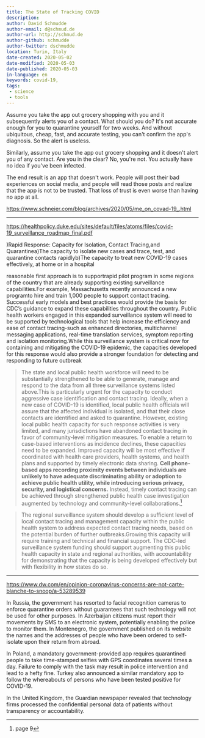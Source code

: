 ```yaml
---
title: The State of Tracking COVID
description:
author: David Schmudde
author-email: d@schmud.de
author-url: http://schmud.de
author-github: schmudde
author-twitter: dschmudde
location: Turin, Italy
date-created: 2020-05-02
date-modified: 2020-05-03
date-published: 2020-05-03
in-language: en
keywords: covid-19,
tags:
 - science
 - tools
---
```


Assume you take the app out grocery shopping with you and it subsequently alerts you of a contact. What should you do? It's not accurate enough for you to quarantine yourself for two weeks. And without ubiquitous, cheap, fast, and accurate testing, you can't confirm the app's diagnosis. So the alert is useless.

Similarly, assume you take the app out grocery shopping and it doesn't alert you of any contact. Are you in the clear? No, you're not. You actually have no idea if you've been infected.

The end result is an app that doesn't work. People will post their bad experiences on social media, and people will read those posts and realize that the app is not to be trusted. That loss of trust is even worse than having no app at all.

https://www.schneier.com/blog/archives/2020/05/me_on_covad-19_.html


---

https://healthpolicy.duke.edu/sites/default/files/atoms/files/covid-19_surveillance_roadmap_final.pdf

)Rapid Response: Capacity for Isolation, Contact Tracing,and Quarantinea)The capacity to isolate new cases and trace, test, and quarantine contacts rapidlyb)The capacity to treat new COVID-19 cases effectively, at home or in a hospital


 reasonable first approach is to supportrapid pilot program in some regions of the country that  are  already  supporting  existing  surveillance  capabilities.For  example,  Massachusetts recently  announced a  new  programto  hire  and  train  1,000  people  to  support  contact  tracing. Successful early models and best practices would provide the basis for CDC’s guidance to expand these capabilities throughout the country. Public health workers engaged in this expanded surveillance system will need to be supported by technological  tools  that  help  increase  the  efficiency  and  ease  of  contact  tracing-such  as enhanced   directories,   multichannel   messaging   applications,   real-time translation   services, symptom reporting and isolation monitoring.While  this  surveillance  system  is  critical  now  for  containing  and  mitigating  the  COVID-19 epidemic, the capacities developed for this response would also provide a stronger foundation for detecting and responding to future outbreak


> The  state  and  local public  health workforce will  need  to  be  substantially  strengthened to be able  to generate,  manage  and  respond  to  the  data  from  all  three  surveillance  systems  listed above.This is particularly urgent for the capacity to conduct aggressive case identification and contact tracing. Ideally, when a new case of COVID-19 is identified, local public health officials will assure that the affected  individual  is  isolated,  and  that  their  close  contacts  are  identified  and  asked  to quarantine.  However,  existing  local  public  health  capacity  for  such  response  activities  is  very limited,  and  many  jurisdictions  have  abandoned  contact  tracing  in  favor  of  community-level mitigation measures. To enable a return to case-based interventions as incidence declines, these capacities  need  to  be  expanded.  Improved  capacity  will  be  most  effective  if  coordinated  with health care providers, health systems, and health plans and supported by timely electronic data sharing. **Cell  phone-based  apps  recording  proximity  events  between  individuals  are unlikely  to have   adequate   discriminating   ability   or   adoption   to   achieve   public   health   utility, while introducing serious privacy, security, and logistical concerns.** Instead, timely contact tracing can be achieved through strengthened public health case investigation augmented by technology and community-level collaborations.[^duke]

[^duke]: page 9

> The regional surveillance system should develop a sufficient level of local contact tracing and management  capacity  within  the  public  health  system  to  address  expected  contact  tracing needs, based on the potential burden of further outbreaks.Growing this capacity will require training  and  technical  and  financial  support.  The  CDC-led  surveillance  system  funding  should support   augmenting   this   public   health   capacity   in   state   and   regional   authorities,   with accountability  for  demonstrating  that  the  capacity  is  being  developed  effectively  but  with flexibility  in  how  states  do  so.

---

https://www.dw.com/en/opinion-coronavirus-concerns-are-not-carte-blanche-to-snoop/a-53289539

In Russia, the government has resorted to facial recognition cameras to enforce quarantine orders without guarantees that such technology will not be used for other purposes. In Azerbaijan citizens must report their movements by SMS to an electronic system, potentially enabling the police to monitor them. In Montenegro, the government published on its website the names and the addresses of people who have been ordered to self-isolate upon their return from abroad.

In Poland, a mandatory government-provided app requires quarantined people to take time-stamped selfies with GPS coordinates several times a day. Failure to comply with the task may result in police intervention and lead to a hefty fine. Turkey also announced a similar mandatory app to follow the whereabouts of persons who have been tested positive for COVID-19.

In the United Kingdom, the Guardian newspaper revealed that technology firms processed the confidential personal data of patients without transparency or accountability.

